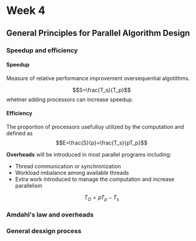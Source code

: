 # Week 4 

## General Principles for Parallel Algorithm Design

### Speedup and efficiency

#### Speedup

Measure of relative performance improvement oversequential algotithms.

$$S=\frac{T_s}{T_p}$$
whetner adding processors can increase speedup.

#### Efficiency

The proportion of processors usefulluy utilized by the computation and defined as 
$$E=\frac{S}{p}=\frac{T_s}{pT_p}$$

**Overheads** will be introduced in most parallel programs including:
- Thread communication or synchronization
- Workload imbalance among available threads
- Extra work introduced to manage the computation and increase parallelism

$$T_O=pT_p-T_s$$

### Amdahl's law and overheads




### General desxign process


